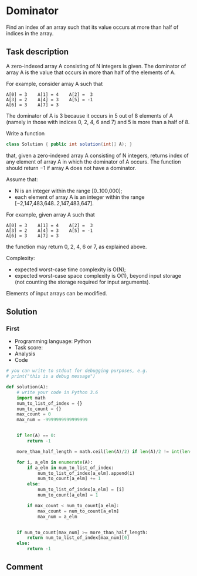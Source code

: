 # Dominator

Find an index of an array such that its value occurs at more than half of indices in the array.

## Task description

A zero-indexed array A consisting of N integers is given. The dominator of array A is the value that occurs in more than half of the elements of A.

For example, consider array A such that

    A[0] = 3    A[1] = 4    A[2] =  3
    A[3] = 2    A[4] = 3    A[5] = -1
    A[6] = 3    A[7] = 3

The dominator of A is 3 because it occurs in 5 out of 8 elements of A (namely in those with indices 0, 2, 4, 6 and 7) and 5 is more than a half of 8.

Write a function

```java
class Solution { public int solution(int[] A); }
```

that, given a zero-indexed array A consisting of N integers, returns index of any element of array A in which the dominator of A occurs. The function should return −1 if array A does not have a dominator.

Assume that:

* N is an integer within the range [0..100,000];
* each element of array A is an integer within the range [−2,147,483,648..2,147,483,647].

For example, given array A such that

    A[0] = 3    A[1] = 4    A[2] =  3
    A[3] = 2    A[4] = 3    A[5] = -1
    A[6] = 3    A[7] = 3

the function may return 0, 2, 4, 6 or 7, as explained above.

Complexity:

* expected worst-case time complexity is O(N);
* expected worst-case space complexity is O(1), beyond input storage (not counting the storage required for input arguments).

Elements of input arrays can be modified.

## Solution

### First

* Programming language: Python
* Task score:
* Analysis
* Code

```python
# you can write to stdout for debugging purposes, e.g.
# print("this is a debug message")

def solution(A):
    # write your code in Python 3.6
    import math
    num_to_list_of_index = {}
    num_to_count = {}
    max_count = 0
    max_num = -9999999999999999


    if len(A) == 0:
        return -1

    more_than_half_length = math.ceil(len(A)/2) if len(A)/2 != int(len(A)/2) else len(A)/2 + 1

    for i, a_elm in enumerate(A):
        if a_elm in num_to_list_of_index:
            num_to_list_of_index[a_elm].append(i)
            num_to_count[a_elm] += 1
        else:
            num_to_list_of_index[a_elm] = [i]
            num_to_count[a_elm] = 1

        if max_count < num_to_count[a_elm]:
            max_count = num_to_count[a_elm]
            max_num = a_elm


    if num_to_count[max_num] >= more_than_half_length:
        return num_to_list_of_index[max_num][0]
    else:
        return -1
```

## Comment
